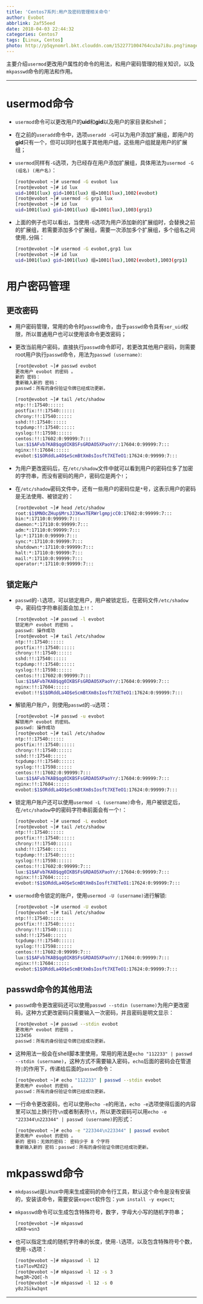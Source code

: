 ```yaml
---
title: 'Centos7系列:用户及密码管理相关命令'
author: Evobot
abbrlink: 2af55eed
date: 2018-04-03 22:44:32
categories: Centos7
tags: [Linux, Centos]
photo: http://p5qynomrl.bkt.clouddn.com/1522771004764cu3a7i8u.png?imageslim
---
```



主要介绍`usermod`更改用户属性的命令的用法，和用户密码管理的相关知识，以及`mkpasswd`命令的用法和作用。

<!--more-->

----

# usermod命令

- `usermod`命令可以更改用户的**uid**和**gid**以及用户的家目录和shell；

- 在之前的`useradd`命令中，选项`useradd -G`可以为用户添加扩展组，即用户的**gid**只有一个，但可以同时也属于其他用户组，这些用户组就是用户的扩展组；

- `usermod`同样有`-G`选项，为已经存在用户添加扩展组，具体用法为`usermod -G (组名) (用户名)`：

  ```bash
  [root@evobot ~]# usermod -G evobot lux
  [root@evobot ~]# id lux
  uid=1001(lux) gid=1001(lux) 组=1001(lux),1002(evobot)
  [root@evobot ~]# usermod -G grp1 lux
  [root@evobot ~]# id lux
  uid=1001(lux) gid=1001(lux) 组=1001(lux),1003(grp1)
  ```

- 上面的例子也可以看出，当使用`-G`选项为用户添加新的扩展组时，会替换之前的扩展组，若需要添加多个扩展组，需要一次添加多个扩展组，多个组名之间使用`,`分隔：

  ```bash
  [root@evobot ~]# usermod -G evobot,grp1 lux
  [root@evobot ~]# id lux
  uid=1001(lux) gid=1001(lux) 组=1001(lux),1002(evobot),1003(grp1)
  ```

# 用户密码管理

## 更改密码

- 用户密码管理，常用的命令时`passwd`命令，由于`passwd`命令具有`ser_uid`权限，所以普通用户也可以使用该命令更改密码；

- 更改当前用户密码，直接执行`passwd`命令即可，若更改其他用户密码，则需要root用户执行`passwd`命令，用法为`passwd (username)`:

  ```bash
  [root@evobot ~]# passwd evobot 
  更改用户 evobot 的密码 。
  新的 密码：
  重新输入新的 密码：
  passwd：所有的身份验证令牌已经成功更新。

  [root@evobot ~]# tail /etc/shadow
  ntp:!!:17540::::::
  postfix:!!:17540::::::
  chrony:!!:17540::::::
  sshd:!!:17540::::::
  tcpdump:!!:17540::::::
  syslog:!!:17598::::::
  centos:!!:17602:0:99999:7:::
  lux:$1$AFvb7KAB$qg0IKBSFsGRDAO5XPaoYr/:17604:0:99999:7:::
  nginx:!!:17604::::::
  evobot:$1$ORddLa4O$eScmBtXm8sIosft7XETeO1:17624:0:99999:7:::
  ```

- 为用户更改密码后，在`/etc/shadow`文件中就可以看到用户的密码位多了加密的字符串，而没有密码的用户，密码位是两个`!`；

- 在`/etc/shadow`密码文件中，还有一些用户的密码位是`*`号，这表示用户的密码是无法使用、被锁定的：

  ```bash
  [root@evobot ~]# head /etc/shadow
  root:$1$MNOcZHup$MrsJJ3KwxTERWrlgmpjcC0:17602:0:99999:7:::
  bin:*:17110:0:99999:7:::
  daemon:*:17110:0:99999:7:::
  adm:*:17110:0:99999:7:::
  lp:*:17110:0:99999:7:::
  sync:*:17110:0:99999:7:::
  shutdown:*:17110:0:99999:7:::
  halt:*:17110:0:99999:7:::
  mail:*:17110:0:99999:7:::
  operator:*:17110:0:99999:7:::
  ```


## 锁定账户

- `passwd`的`-l`选项，可以锁定用户，用户被锁定后，在密码文件`/etc/shadow`中，密码位字符串前面会加上`!!`：

  ```bash
  [root@evobot ~]# passwd -l evobot 
  锁定用户 evobot 的密码 。
  passwd: 操作成功
  [root@evobot ~]# tail /etc/shadow
  ntp:!!:17540::::::
  postfix:!!:17540::::::
  chrony:!!:17540::::::
  sshd:!!:17540::::::
  tcpdump:!!:17540::::::
  syslog:!!:17598::::::
  centos:!!:17602:0:99999:7:::
  lux:$1$AFvb7KAB$qg0IKBSFsGRDAO5XPaoYr/:17604:0:99999:7:::
  nginx:!!:17604::::::
  evobot:!!$1$ORddLa4O$eScmBtXm8sIosft7XETeO1:17624:0:99999:7:::
  ```

- 解锁用户账户，则使用`passwd`的`-u`选项：

  ```bash
  [root@evobot ~]# passwd -u evobot 
  解锁用户 evobot 的密码。
  passwd: 操作成功
  [root@evobot ~]# tail /etc/shadow
  ntp:!!:17540::::::
  postfix:!!:17540::::::
  chrony:!!:17540::::::
  sshd:!!:17540::::::
  tcpdump:!!:17540::::::
  syslog:!!:17598::::::
  centos:!!:17602:0:99999:7:::
  lux:$1$AFvb7KAB$qg0IKBSFsGRDAO5XPaoYr/:17604:0:99999:7:::
  nginx:!!:17604::::::
  evobot:$1$ORddLa4O$eScmBtXm8sIosft7XETeO1:17624:0:99999:7:::
  ```

- 锁定用户账户还可以使用`usermod -L (username)`命令，用户被锁定后，在`/etc/shadow`中的密码字符串前面会有一个`!`：

  ```bash
  [root@evobot ~]# usermod -L evobot
  [root@evobot ~]# tail /etc/shadow
  ntp:!!:17540::::::
  postfix:!!:17540::::::
  chrony:!!:17540::::::
  sshd:!!:17540::::::
  tcpdump:!!:17540::::::
  syslog:!!:17598::::::
  centos:!!:17602:0:99999:7:::
  lux:$1$AFvb7KAB$qg0IKBSFsGRDAO5XPaoYr/:17604:0:99999:7:::
  nginx:!!:17604::::::
  evobot:!$1$ORddLa4O$eScmBtXm8sIosft7XETeO1:17624:0:99999:7:::
  ```

- `usermod`命令锁定的账户，使用`usermod -U (username)`进行解锁:

  ```bash
  [root@evobot ~]# usermod -U evobot 
  [root@evobot ~]# tail /etc/shadow
  ntp:!!:17540::::::
  postfix:!!:17540::::::
  chrony:!!:17540::::::
  sshd:!!:17540::::::
  tcpdump:!!:17540::::::
  syslog:!!:17598::::::
  centos:!!:17602:0:99999:7:::
  lux:$1$AFvb7KAB$qg0IKBSFsGRDAO5XPaoYr/:17604:0:99999:7:::
  nginx:!!:17604::::::
  evobot:$1$ORddLa4O$eScmBtXm8sIosft7XETeO1:17624:0:99999:7:::

  ```


## passwd命令的其他用法

- `passwd`命令更改密码还可以使用`passwd --stdin (username)`为用户更改密码，这种方式更改密码只需要输入一次密码，并且密码是明文显示：

  ```bash
  [root@evobot ~]# passwd --stdin evobot 
  更改用户 evobot 的密码 。
  123456
  passwd：所有的身份验证令牌已经成功更新。
  ```

- 这种用法一般会在shell脚本里使用，常用的用法是`echo "112233" | passwd --stdin (username)`，这种方式不需要输入密码，`echo`后面的密码会在管道符`|`的作用下，传递给后面的`passwd`命令：

  ```bash
  [root@evobot ~]# echo "112233" | passwd --stdin evobot
  更改用户 evobot 的密码 。
  passwd：所有的身份验证令牌已经成功更新。

  ```

- 一行命令更改密码，也可以使用`echo -e`的用法，`echo -e`选项使得后面的内容里可以加上换行符`\n`或者制表符`\t`，所以更改密码可以用`echo -e "223344\n223344" | passwd (username)`的形式：

  ```bash
  [root@evobot ~]# echo -e "223344\n223344" | passwd evobot
  更改用户 evobot 的密码 。
  新的 密码：无效的密码： 密码少于 8 个字符
  重新输入新的 密码：passwd：所有的身份验证令牌已经成功更新。

  ```

# mkpasswd命令

- `mkdpasswd`是Linux中用来生成密码的命令行工具，默认这个命令是没有安装的，安装该命令，需要安装`expect`软件包：`yum install -y expect`;

- `mkpasswd`命令可以生成包含特殊符号，数字，字母大小写的随机字符串；

  ```bash
  [root@evobot ~]# mkpasswd 
  xEK0~wsn3
  ```

- 也可以指定生成的随机字符串的长度，使用`-l`选项，以及包含特殊符号个数，使用`-s`选项：

  ```bash
  [root@evobot ~]# mkpasswd -l 12	
  tio7lovMZd2}
  [root@evobot ~]# mkpasswd -l 12 -s 3
  hwg3R~2Qd[-h
  [root@evobot ~]# mkpasswd -l 12 -s 0
  y8zJSikw3qnt

  ```

---




